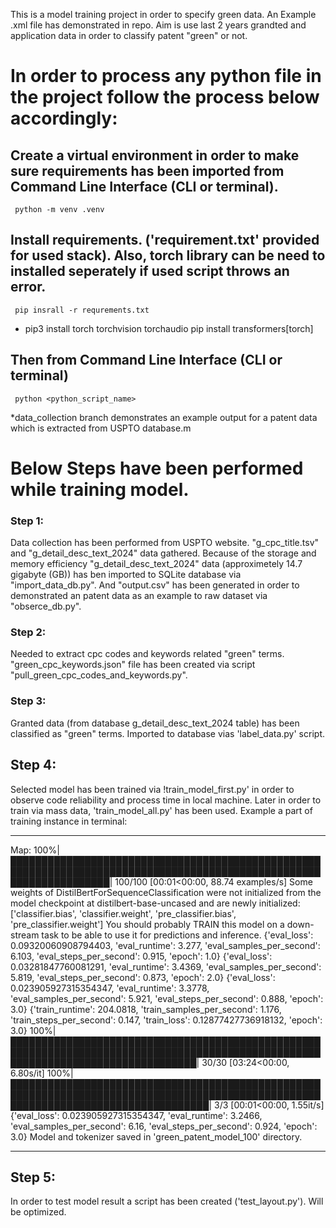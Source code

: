 This is a model training project in order to specify green data. An Example .xml file has demonstrated in repo. Aim is use last 2 years grandted and application data in order to classify patent "green" or not.

# In order to process any python file in the project follow the process below accordingly:
## Create a virtual environment in order to make sure requirements has been imported from Command Line Interface (CLI or terminal).
     python -m venv .venv
## Install requirements. ('requirement.txt' provided for used stack). Also, torch library can be need to installed seperately if used script throws an error. 
     pip insrall -r requrements.txt     
*    pip3 install torch torchvision torchaudio
     pip install transformers[torch]
## Then from Command Line Interface (CLI or terminal)
     python <python_script_name>
*data_collection branch demonstrates an example output for a patent data which is extracted from USPTO database.m

# Below Steps have been performed while training model.
### Step 1:
Data collection has been performed from USPTO website. "g_cpc_title.tsv" and "g_detail_desc_text_2024" data gathered. Because of the storage and memory efficiency "g_detail_desc_text_2024" data (approximetely 14.7 gigabyte (GB)) has ben imported to SQLite database via "import_data_db.py". And "output.csv" has been generated in order to demonstrated an patent data as an example to raw dataset via "obserce_db.py".
### Step 2:
Needed to extract cpc codes and keywords related "green" terms. "green_cpc_keywords.json" file has been created via script "pull_green_cpc_codes_and_keywords.py".
### Step 3:
Granted data (from database g_detail_desc_text_2024 table) has been classified as "green" terms. Imported to database vias 'label_data.py' script.
## Step 4:
Selected model has been trained via !train_model_first.py' in order to observe code reliability and process time in local machine. Later in order to train via mass data, 'train_model_all.py' has been used.
Example a part of training instance in terminal:
***
Map: 100%|████████████████████████████████████████████████████████████████████████████████████████████████████████████████████| 100/100 [00:01<00:00, 88.74 examples/s]
Some weights of DistilBertForSequenceClassification were not initialized from the model checkpoint at distilbert-base-uncased and are newly initialized: ['classifier.bias', 'classifier.weight', 'pre_classifier.bias', 'pre_classifier.weight']
You should probably TRAIN this model on a down-stream task to be able to use it for predictions and inference.
{'eval_loss': 0.09320060908794403, 'eval_runtime': 3.277, 'eval_samples_per_second': 6.103, 'eval_steps_per_second': 0.915, 'epoch': 1.0}
{'eval_loss': 0.03281847760081291, 'eval_runtime': 3.4369, 'eval_samples_per_second': 5.819, 'eval_steps_per_second': 0.873, 'epoch': 2.0}
{'eval_loss': 0.023905927315354347, 'eval_runtime': 3.3778, 'eval_samples_per_second': 5.921, 'eval_steps_per_second': 0.888, 'epoch': 3.0}
{'train_runtime': 204.0818, 'train_samples_per_second': 1.176, 'train_steps_per_second': 0.147, 'train_loss': 0.12877427736918132, 'epoch': 3.0}
100%|██████████████████████████████████████████████████████████████████████████████████████████████████████████████████████████████████| 30/30 [03:24<00:00,  6.80s/it]
100%|████████████████████████████████████████████████████████████████████████████████████████████████████████████████████████████████████| 3/3 [00:01<00:00,  1.55it/s]
{'eval_loss': 0.023905927315354347, 'eval_runtime': 3.2466, 'eval_samples_per_second': 6.16, 'eval_steps_per_second': 0.924, 'epoch': 3.0}
Model and tokenizer saved in 'green_patent_model_100' directory.
***
## Step 5:
In order to test model result a script has been created ('test_layout.py'). Will be optimized.


